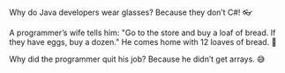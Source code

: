 Why do Java developers wear glasses?
Because they don’t C#! 👓

A programmer’s wife tells him: "Go to the store and buy a loaf of bread. If they have eggs, buy a dozen."
He comes home with 12 loaves of bread. 🍞

Why did the programmer quit his job?
Because he didn’t get arrays. 😅

